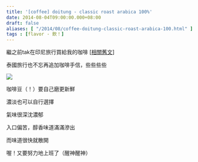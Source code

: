 ```yaml
---
title: '[coffee] doitung - classic roast arabica 100%'
date: 2014-08-04T09:00:00.000+08:00
draft: false
aliases: [ "/2014/08/coffee-doitung-classic-roast-arabica-100.html" ]
tags : [flavor - 飲！]
---
```


繼之前tak在印尼旅行買給我的咖啡 \[[相關舊文](http://www.hidie.net/2013/10/coffee-anomali-coffee-aceh-gayo-organic.html)\]  

泰國旅行也不忘再追加咖啡手信，些些些些

[![](https://1.bp.blogspot.com/-O8605tx9gno/XEQhOnYCjBI/AAAAAAAAGL4/Wf_f-BJR_gk3zy8zWrqSRm-TAMdLYeUgQCLcBGAs/s640/14619601559_1b3eeb5fd3_z.jpg)](https://1.bp.blogspot.com/-O8605tx9gno/XEQhOnYCjBI/AAAAAAAAGL4/Wf_f-BJR_gk3zy8zWrqSRm-TAMdLYeUgQCLcBGAs/s1600/14619601559_1b3eeb5fd3_z.jpg)

咖啡豆（！）要自己磨更新鮮

濃淡也可以自行選擇

氣味很深沈濃郁

入口偏苦，醇香味道滿滿滲出

而味道很快就散開

  

喔！又要努力地上班了（醒神醒神）